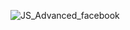 
![JS_Advanced_facebook](https://github.com/user-attachments/assets/f5a58382-d358-40d5-8567-edab0a4148e8)
